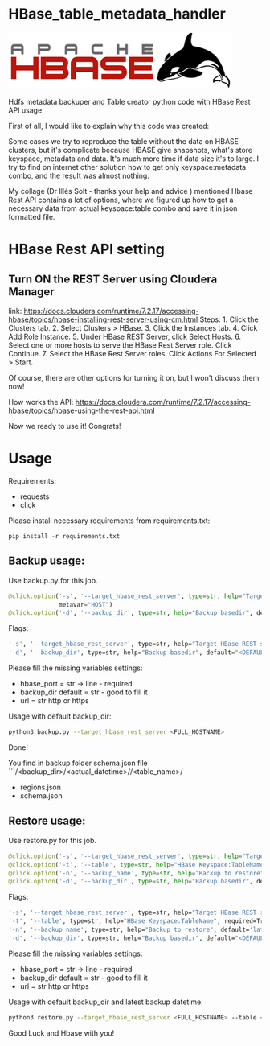 # HBase_table_metadata_handler

![img.png](img.png)

Hdfs metadata backuper and Table creator python code with HBase Rest API usage

First of all, I would like to explain why this code was created:

Some cases we try to reproduce the table without the data on HBASE clusters, but it's complicate because HBASE give 
snapshots, what's store keyspace, metadata and data. It's much more time if data size it's to large. I try to find on 
internet other solution how to get only keyspace:metadata combo, and the result was almost nothing.

My collage (Dr Illés Solt - thanks your help and advice ) mentioned Hbase Rest API contains a lot of options, where we 
figured up how to get a necessary data from actual keyspace:table combo and save it in json formatted file.   


# HBase Rest API setting

## Turn ON the REST Server using Cloudera Manager
link: https://docs.cloudera.com/runtime/7.2.17/accessing-hbase/topics/hbase-installing-rest-server-using-cm.html
Steps:
        1. Click the Clusters tab.
        2. Select Clusters > HBase.
        3. Click the Instances tab.
        4. Click Add Role Instance.
        5. Under HBase REST Server, click Select Hosts.
        6. Select one or more hosts to serve the HBase Rest Server role. Click Continue.
        7. Select the HBase Rest Server roles. Click Actions For Selected > Start.
    
Of course, there are other options for turning it on, but I won't discuss them now!

How works the API: https://docs.cloudera.com/runtime/7.2.17/accessing-hbase/topics/hbase-using-the-rest-api.html

Now we ready to use it! Congrats!

# Usage

Requirements:
- requests
- click

Please install necessary requirements from requirements.txt:
```
pip install -r requirements.txt
```

## Backup usage:
Use backup.py for this job.   
```python
@click.option('-s', '--target_hbase_rest_server', type=str, help="Target HBase REST server", required=True, 
              metavar="HOST")
@click.option('-d', '--backup_dir', type=str, help="Backup basedir", default="<DEFAULT_BACKUP_FOLDER>", metavar="PATH")
```

Flags:
```bash
'-s', '--target_hbase_rest_server', type=str, help="Target HBase REST server", required=True -> REQUIRED
'-d', '--backup_dir', type=str, help="Backup basedir", default="<DEFAULT_BACKUP_FOLDER>"
```
Please fill the missing variables settings:
- hbase_port = str -> line - required
- backup_dir default = str - good to fill it
- url = str http or https 

Usage with default backup_dir:
```bash
python3 backup.py --target_hbase_rest_server <FULL_HOSTNAME>
```
Done!

You find in backup folder schema.json file ```/<backup_dir>/<actual_datetime>/<keyspace>/<table_name>/
- regions.json
- schema.json

## Restore usage:
Use restore.py for this job.
```python
@click.option('-s', '--target_hbase_rest_server', type=str, help="Target HBase REST server", required=True)
@click.option('-t', '--table', type=str, help="HBase Keyspace:TableName", required=True, metavar='[KS:]TABLE')
@click.option('-n', '--backup_name', type=str, help="Backup to restore", default='latest')
@click.option('-d', '--backup_dir', type=str, help="Backup basedir", default="<DEFAULT_BACKUP_FOLDER>")
```

Flags:
```bash
'-s', '--target_hbase_rest_server', type=str, help="Target HBase REST server", required=True -> REQUIRED
'-t', '--table', type=str, help="HBase Keyspace:TableName", required=True, metavar='[KS:]TABLE' -> REQUIRED
'-n', '--backup_name', type=str, help="Backup to restore", default='latest' 
'-d', '--backup_dir', type=str, help="Backup basedir", default="<DEFAULT_BACKUP_FOLDER>")
```
Please fill the missing variables settings:
- hbase_port = str -> line - required
- backup_dir default = str - good to fill it
- url = str http or https 

Usage with default backup_dir and latest backup datetime:
```bash
python3 restore.py --target_hbase_rest_server <FULL_HOSTNAME> --table <KS:TABLE>
```

Good Luck and Hbase with you!

